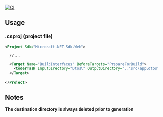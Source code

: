 [![CI](https://github.com/nitro-codes/csts-codegen/actions/workflows/ci.yml/badge.svg?branch=main)](https://github.com/nitro-codes/csts-codegen/actions/workflows/ci.yml)

## Usage

### .csproj (project file)

```XML
<Project Sdk="Microsoft.NET.Sdk.Web">

  //...

  <Target Name="BuildInterfaces" BeforeTargets="PrepareForBuild">
    <CoderTask InputDirectory="Dtos\" OutputDirectory="..\src\app\dtos\" PathStyle="Kebab" />
  </Target>
  
</Project>
```

## Notes

**The destination directory is always deleted prior to generation**
